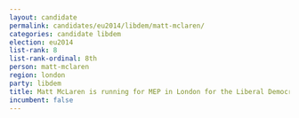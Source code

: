 ```yaml
---
layout: candidate
permalink: candidates/eu2014/libdem/matt-mclaren/
categories: candidate libdem
election: eu2014
list-rank: 8
list-rank-ordinal: 8th
person: matt-mclaren
region: london
party: libdem
title: Matt McLaren is running for MEP in London for the Liberal Democrats
incumbent: false
---
```

